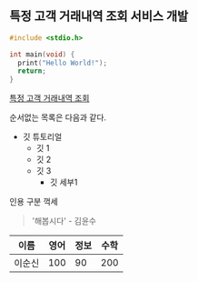 ## 특정 고객 거래내역 조회 서비스 개발

```c
#include <stdio.h>

int main(void) {
  print("Hello World!");
  return;
}
```

[특정 고객 거래내역 조회](http://www.ys89.kr/ysb)

순서없는 목록은 다음과 같다.

* 깃 튜토리얼
  * 깃 1
  * 깃 2
  * 깃 3
    * 깃 세부1


인용 구분 꺽세
>'해봅시다' - 김윤수

이름|영어|정보|수학
---|---|---|---|
이순신|100|90|200
